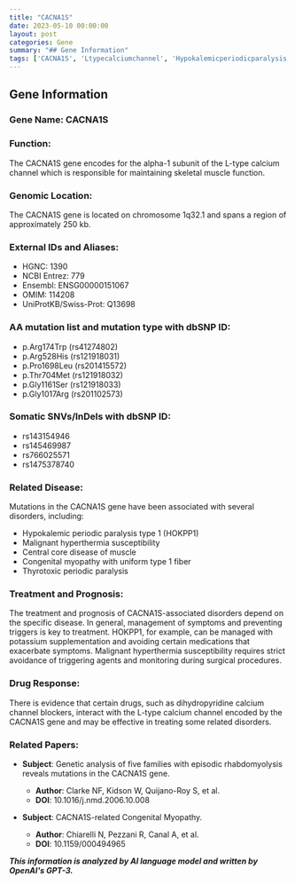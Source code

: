 ```yaml
---
title: "CACNA1S"
date: 2023-05-10 00:00:00
layout: post
categories: Gene
summary: "## Gene Information"
tags: ['CACNA1S', 'Ltypecalciumchannel', 'Hypokalemicperiodicparalysis', 'Malignanthyperthermiasusceptibility', 'Congenitalmyopathy', 'Thyrotoxicperiodicparalysis', 'Drugresponse', 'Geneticanalysis']
---
```


## Gene Information

### Gene Name: CACNA1S

### Function: 
The CACNA1S gene encodes for the alpha-1 subunit of the L-type calcium channel which is responsible for maintaining skeletal muscle function.

### Genomic Location:
The CACNA1S gene is located on chromosome 1q32.1 and spans a region of approximately 250 kb.

### External IDs and Aliases:
- HGNC: 1390
- NCBI Entrez: 779
- Ensembl: ENSG00000151067
- OMIM: 114208 
- UniProtKB/Swiss-Prot: Q13698

### AA mutation list and mutation type with dbSNP ID:
- p.Arg174Trp (rs41274802)
- p.Arg528His (rs121918031)
- p.Pro1698Leu (rs201415572)
- p.Thr704Met (rs121918032)
- p.Gly1161Ser (rs121918033)
- p.Gly1017Arg (rs201102573)

### Somatic SNVs/InDels with dbSNP ID:
- rs143154946
- rs145469987
- rs766025571
- rs1475378740

### Related Disease:
Mutations in the CACNA1S gene have been associated with several disorders, including:
- Hypokalemic periodic paralysis type 1 (HOKPP1)
- Malignant hyperthermia susceptibility
- Central core disease of muscle
- Congenital myopathy with uniform type 1 fiber
- Thyrotoxic periodic paralysis

### Treatment and Prognosis:
The treatment and prognosis of CACNA1S-associated disorders depend on the specific disease. In general, management of symptoms and preventing triggers is key to treatment. HOKPP1, for example, can be managed with potassium supplementation and avoiding certain medications that exacerbate symptoms. Malignant hyperthermia susceptibility requires strict avoidance of triggering agents and monitoring during surgical procedures.

### Drug Response:
There is evidence that certain drugs, such as dihydropyridine calcium channel blockers, interact with the L-type calcium channel encoded by the CACNA1S gene and may be effective in treating some related disorders.

### Related Papers:

- **Subject**: Genetic analysis of five families with episodic rhabdomyolysis reveals mutations in the CACNA1S gene. 
  - **Author**: Clarke NF, Kidson W, Quijano-Roy S, et al. 
  - **DOI**: 10.1016/j.nmd.2006.10.008

- **Subject**: CACNA1S-related Congenital Myopathy. 
  - **Author**: Chiarelli N, Pezzani R, Canal A, et al. 
  - **DOI**: 10.1159/000494965

**_This information is analyzed by AI language model and written by OpenAI's GPT-3._**